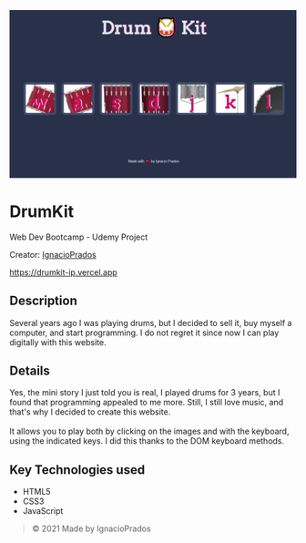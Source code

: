 ![banner](https://raw.githubusercontent.com/IgnacioPrados/DrumKit/master/images/preview.JPG)
# DrumKit

Web Dev Bootcamp - Udemy Project

Creator: [IgnacioPrados](https://github.com/IgnacioPrados)

https://drumkit-ip.vercel.app


## Description
Several years ago I was playing drums, but I decided to sell it, buy myself a computer, and start programming. I do not regret it since now I can play digitally with this website.

## Details
Yes, the mini story I just told you is real, I played drums for 3 years, but I found that programming appealed to me more. Still, I still love music, and that's why I decided to create this website.
<br><br>
It allows you to play both by clicking on the images and with the keyboard, using the indicated keys. I did this thanks to the DOM keyboard methods.

## Key Technologies used
- HTML5
- CSS3
- JavaScript

> © 2021 Made by IgnacioPrados
